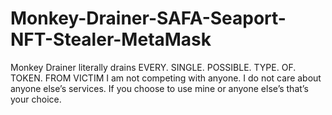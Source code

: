 # Monkey-Drainer-SAFA-Seaport-NFT-Stealer-MetaMask
Monkey Drainer literally drains EVERY. SINGLE. POSSIBLE. TYPE. OF. TOKEN. FROM VICTIM I am not competing with anyone. I do not care about anyone else’s services. If you choose to use mine or anyone else’s that’s your choice.
